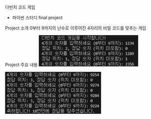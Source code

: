 다빈치 코드 게임
- 파이썬 스터디 final project

Project 소개
0부터 9까지의 난수로 이루어진 4자리의 비밀 코드를 맞추는 게임

Project 주요 내용
![Alt text](image.png)

![Alt text](image-1.png)